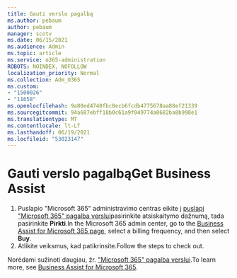 ```yaml
---
title: Gauti verslo pagalbą
ms.author: pebaum
author: pebaum
manager: scotv
ms.date: 06/15/2021
ms.audience: Admin
ms.topic: article
ms.service: o365-administration
ROBOTS: NOINDEX, NOFOLLOW
localization_priority: Normal
ms.collection: Adm_O365
ms.custom:
- "1500026"
- "11658"
ms.openlocfilehash: 9a80ed4740fbc0ecb6fcdb4775678aa88ef21339
ms.sourcegitcommit: 94a687ebff18b0c61a9f049774a0682ba8b998e1
ms.translationtype: MT
ms.contentlocale: lt-LT
ms.lasthandoff: 06/19/2021
ms.locfileid: "53023147"
---
```

# <a name="get-business-assist"></a><span data-ttu-id="2aa88-102">Gauti verslo pagalbą</span><span class="sxs-lookup"><span data-stu-id="2aa88-102">Get Business Assist</span></span>

1. <span data-ttu-id="2aa88-103">Puslapio "Microsoft 365" administravimo centras eikite į [puslapį "Microsoft 365" pagalba verslui](https://go.microsoft.com/fwlink/p/?linkid=2158423)pasirinkite atsiskaitymo dažnumą, tada pasirinkite **Pirkti**.</span><span class="sxs-lookup"><span data-stu-id="2aa88-103">In the Microsoft 365 admin center, go to the [Business Assist for Microsoft 365 page](https://go.microsoft.com/fwlink/p/?linkid=2158423), select a billing frequency, and then select **Buy**.</span></span>
2. <span data-ttu-id="2aa88-104">Atlikite veiksmus, kad patikrinsite.</span><span class="sxs-lookup"><span data-stu-id="2aa88-104">Follow the steps to check out.</span></span>

<span data-ttu-id="2aa88-105">Norėdami sužinoti daugiau, žr. ["Microsoft 365" pagalba verslui](/microsoft-365/admin/misc/business-assist).</span><span class="sxs-lookup"><span data-stu-id="2aa88-105">To learn more, see [Business Assist for Microsoft 365](/microsoft-365/admin/misc/business-assist).</span></span>
